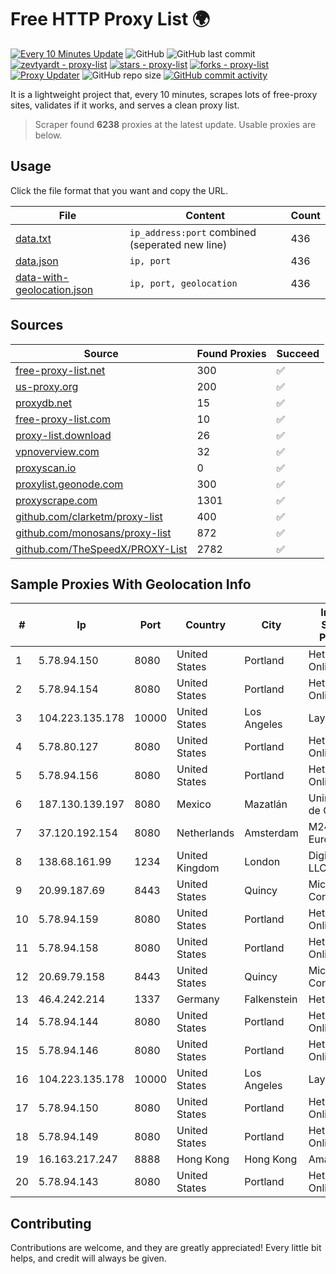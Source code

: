 
# Free HTTP Proxy List 🌍

[![Every 10 Minutes Update](https://github.com/mertguvencli/http-proxy-list/actions/workflows/main.yml/badge.svg?branch=main)](https://github.com/mertguvencli/http-proxy-list/actions/workflows/main.yml)
![GitHub](https://img.shields.io/github/license/mertguvencli/http-proxy-list)
![GitHub last commit](https://img.shields.io/github/last-commit/mertguvencli/http-proxy-list)
[![zevtyardt - proxy-list](https://img.shields.io/static/v1?label=zevtyardt&message=proxy-list&color=blue&logo=github)](https://github.com/zevtyardt/proxy-list "Go to GitHub repo")
[![stars - proxy-list](https://img.shields.io/github/stars/zevtyardt/proxy-list?style=social)](https://github.com/zevtyardt/proxy-list)
[![forks - proxy-list](https://img.shields.io/github/forks/zevtyardt/proxy-list?style=social)](https://github.com/zevtyardt/proxy-list)
[![Proxy Updater](https://github.com/zevtyardt/proxy-list/workflows/Proxy%20Updater/badge.svg)](https://github.com/zevtyardt/proxy-list/actions?query=workflow:"Proxy+Updater")
![GitHub repo size](https://img.shields.io/github/repo-size/zevtyardt/proxy-list)
[![GitHub commit activity](https://img.shields.io/github/commit-activity/m/zevtyardt/proxy-list?logo=commits)](https://github.com/zevtyardt/proxy-list/commits/main)

It is a lightweight project that, every 10 minutes, scrapes lots of free-proxy sites, validates if it works, and serves a clean proxy list.

> Scraper found **6238** proxies at the latest update. Usable proxies are below.

## Usage

Click the file format that you want and copy the URL.

|File|Content|Count|
|----|-------|-----|
|[data.txt](https://raw.githubusercontent.com/mertguvencli/http-proxy-list/main/proxy-list/data.txt)|`ip_address:port` combined (seperated new line)|436|
|[data.json](https://raw.githubusercontent.com/mertguvencli/http-proxy-list/main/proxy-list/data.json)|`ip, port`|436|
|[data-with-geolocation.json](https://raw.githubusercontent.com/mertguvencli/http-proxy-list/main/proxy-list/data-with-geolocation.json)|`ip, port, geolocation`|436|

## Sources

|Source|Found Proxies|Succeed|
|------|-------------|-------|
|[free-proxy-list.net](https://free-proxy-list.net)|300|✅|
|[us-proxy.org](https://www.us-proxy.org)|200|✅|
|[proxydb.net](http://proxydb.net)|15|✅|
|[free-proxy-list.com](https://free-proxy-list.com/?page=&port=&type%5B%5D=http&type%5B%5D=https&up_time=0&search=Search)|10|✅|
|[proxy-list.download](https://www.proxy-list.download/HTTP)|26|✅|
|[vpnoverview.com](https://vpnoverview.com/privacy/anonymous-browsing/free-proxy-servers)|32|✅|
|[proxyscan.io](https://www.proxyscan.io)|0|✅|
|[proxylist.geonode.com](https://proxylist.geonode.com/api/proxy-list?limit=300&page=1&sort_by=lastChecked&sort_type=desc&protocols=http,https)|300|✅|
|[proxyscrape.com](https://api.proxyscrape.com/v2/?request=displayproxies&protocol=http&timeout=10000&country=all&ssl=all&anonymity=all)|1301|✅|
|[github.com/clarketm/proxy-list](https://raw.githubusercontent.com/clarketm/proxy-list/master/proxy-list-raw.txt)|400|✅|
|[github.com/monosans/proxy-list](https://raw.githubusercontent.com/monosans/proxy-list/main/proxies/http.txt)|872|✅|
|[github.com/TheSpeedX/PROXY-List](https://raw.githubusercontent.com/TheSpeedX/PROXY-List/master/http.txt)|2782|✅|


## Sample Proxies With Geolocation Info

|#|Ip|Port|Country|City|Internet Service Provider|
|-|--|----|-------|----|-------------------------|
|1|5.78.94.150|8080|United States|Portland|Hetzner Online GmbH|
|2|5.78.94.154|8080|United States|Portland|Hetzner Online GmbH|
|3|104.223.135.178|10000|United States|Los Angeles|LayerHost|
|4|5.78.80.127|8080|United States|Portland|Hetzner Online GmbH|
|5|5.78.94.156|8080|United States|Portland|Hetzner Online GmbH|
|6|187.130.139.197|8080|Mexico|Mazatlán|Uninet S.A. de C.V.|
|7|37.120.192.154|8080|Netherlands|Amsterdam|M247 Europe SRL|
|8|138.68.161.99|1234|United Kingdom|London|DigitalOcean, LLC|
|9|20.99.187.69|8443|United States|Quincy|Microsoft Corporation|
|10|5.78.94.159|8080|United States|Portland|Hetzner Online GmbH|
|11|5.78.94.158|8080|United States|Portland|Hetzner Online GmbH|
|12|20.69.79.158|8443|United States|Quincy|Microsoft Corporation|
|13|46.4.242.214|1337|Germany|Falkenstein|Hetzner|
|14|5.78.94.144|8080|United States|Portland|Hetzner Online GmbH|
|15|5.78.94.146|8080|United States|Portland|Hetzner Online GmbH|
|16|104.223.135.178|10000|United States|Los Angeles|LayerHost|
|17|5.78.94.150|8080|United States|Portland|Hetzner Online GmbH|
|18|5.78.94.149|8080|United States|Portland|Hetzner Online GmbH|
|19|16.163.217.247|8888|Hong Kong|Hong Kong|Amazon.com|
|20|5.78.94.143|8080|United States|Portland|Hetzner Online GmbH|



## Contributing

Contributions are welcome, and they are greatly appreciated! Every
little bit helps, and credit will always be given.

